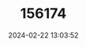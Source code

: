 ---
title: "156174"
category: "Belgrandiella multiformis"
draft: false
date: 2024-02-22 13:03:52
languages:
  German: ["Vielgestaltige Zwergquellschnecke"]
---